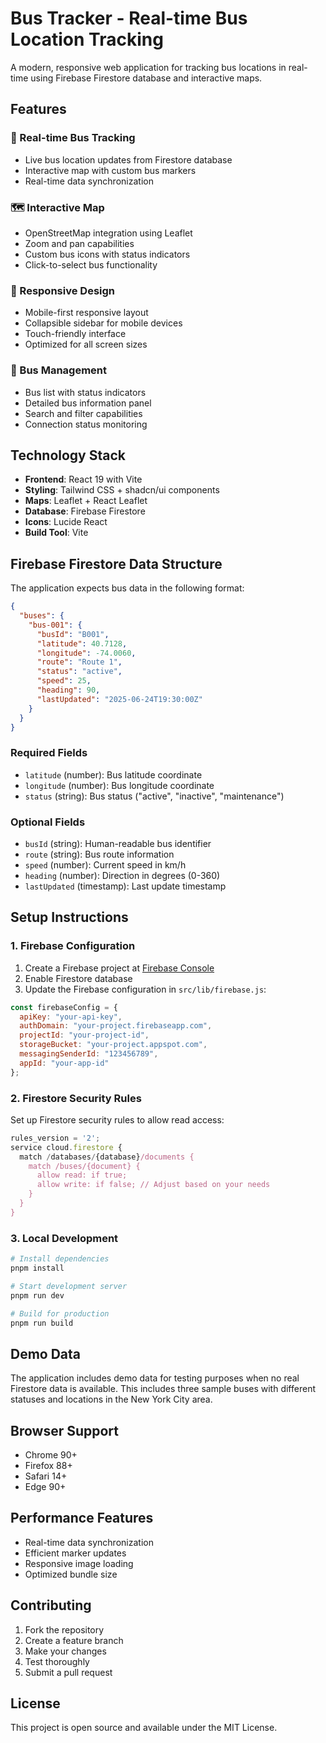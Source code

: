 # Bus Tracker - Real-time Bus Location Tracking

A modern, responsive web application for tracking bus locations in real-time using Firebase Firestore database and interactive maps.

## Features

### 🚌 Real-time Bus Tracking
- Live bus location updates from Firestore database
- Interactive map with custom bus markers
- Real-time data synchronization

### 🗺️ Interactive Map
- OpenStreetMap integration using Leaflet
- Zoom and pan capabilities
- Custom bus icons with status indicators
- Click-to-select bus functionality

### 📱 Responsive Design
- Mobile-first responsive layout
- Collapsible sidebar for mobile devices
- Touch-friendly interface
- Optimized for all screen sizes

### 🎯 Bus Management
- Bus list with status indicators
- Detailed bus information panel
- Search and filter capabilities
- Connection status monitoring

## Technology Stack

- **Frontend**: React 19 with Vite
- **Styling**: Tailwind CSS + shadcn/ui components
- **Maps**: Leaflet + React Leaflet
- **Database**: Firebase Firestore
- **Icons**: Lucide React
- **Build Tool**: Vite

## Firebase Firestore Data Structure

The application expects bus data in the following format:

```json
{
  "buses": {
    "bus-001": {
      "busId": "B001",
      "latitude": 40.7128,
      "longitude": -74.0060,
      "route": "Route 1",
      "status": "active",
      "speed": 25,
      "heading": 90,
      "lastUpdated": "2025-06-24T19:30:00Z"
    }
  }
}
```

### Required Fields
- `latitude` (number): Bus latitude coordinate
- `longitude` (number): Bus longitude coordinate
- `status` (string): Bus status ("active", "inactive", "maintenance")

### Optional Fields
- `busId` (string): Human-readable bus identifier
- `route` (string): Bus route information
- `speed` (number): Current speed in km/h
- `heading` (number): Direction in degrees (0-360)
- `lastUpdated` (timestamp): Last update timestamp

## Setup Instructions

### 1. Firebase Configuration

1. Create a Firebase project at [Firebase Console](https://console.firebase.google.com/)
2. Enable Firestore database
3. Update the Firebase configuration in `src/lib/firebase.js`:

```javascript
const firebaseConfig = {
  apiKey: "your-api-key",
  authDomain: "your-project.firebaseapp.com",
  projectId: "your-project-id",
  storageBucket: "your-project.appspot.com",
  messagingSenderId: "123456789",
  appId: "your-app-id"
};
```

### 2. Firestore Security Rules

Set up Firestore security rules to allow read access:

```javascript
rules_version = '2';
service cloud.firestore {
  match /databases/{database}/documents {
    match /buses/{document} {
      allow read: if true;
      allow write: if false; // Adjust based on your needs
    }
  }
}
```

### 3. Local Development

```bash
# Install dependencies
pnpm install

# Start development server
pnpm run dev

# Build for production
pnpm run build
```

## Demo Data

The application includes demo data for testing purposes when no real Firestore data is available. This includes three sample buses with different statuses and locations in the New York City area.

## Browser Support

- Chrome 90+
- Firefox 88+
- Safari 14+
- Edge 90+

## Performance Features

- Real-time data synchronization
- Efficient marker updates
- Responsive image loading
- Optimized bundle size

## Contributing

1. Fork the repository
2. Create a feature branch
3. Make your changes
4. Test thoroughly
5. Submit a pull request

## License

This project is open source and available under the MIT License.

